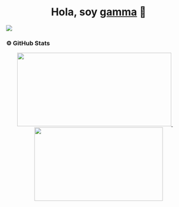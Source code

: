 <div align="center">
  <h1 align="center">Hola, soy <a href="https://github.com/gamma-ok" target="_blank">gamma</a> 👋</h1>
</div>

<img src="https://i.imgur.com/uZis8UC.jpeg">

### ⚙️ GitHub Stats

<div align="center">
  <a href="https://github.com/gamma-ok">
    <img src="https://github-readme-stats.vercel.app/api?username=gamma-ok&show_icons=true&theme=tokyonight&include_all_commits=true&count_private=true" width="420" height="200"/>
  </a>
  <span>&nbsp;&nbsp;&nbsp;&nbsp;&nbsp;</span>
  <a href="https://github.com/gamma-ok">
    <img src="https://github-readme-stats.vercel.app/api/top-langs/?username=gamma-ok&layout=compact&theme=tokyonight" width="350" height="200"/>
  </a>
</div>
